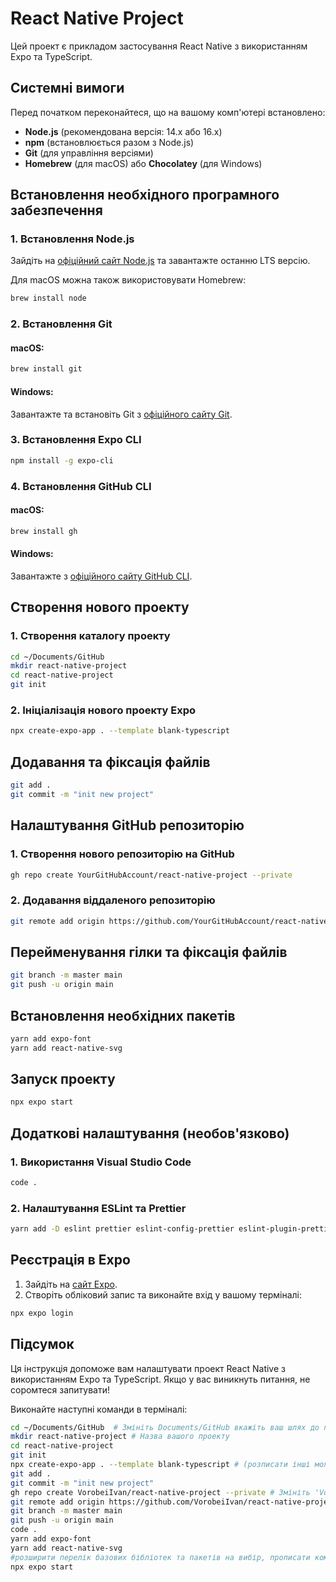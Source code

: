 # React Native Project

Цей проект є прикладом застосування React Native з використанням Expo та TypeScript.

## Системні вимоги

Перед початком переконайтеся, що на вашому комп'ютері встановлено:

- **Node.js** (рекомендована версія: 14.x або 16.x)
- **npm** (встановлюється разом з Node.js)
- **Git** (для управління версіями)
- **Homebrew** (для macOS) або **Chocolatey** (для Windows)

## Встановлення необхідного програмного забезпечення

### 1. Встановлення Node.js

Зайдіть на [офіційний сайт Node.js](https://nodejs.org/) та завантажте останню LTS версію.

Для macOS можна також використовувати Homebrew:

```bash
brew install node
```

### 2. Встановлення Git

#### macOS:

```bash
brew install git
```

#### Windows:

Завантажте та встановіть Git з [офіційного сайту Git](https://git-scm.com/downloads).

### 3. Встановлення Expo CLI

```bash
npm install -g expo-cli
```

### 4. Встановлення GitHub CLI

#### macOS:

```bash
brew install gh
```

#### Windows:

Завантажте з [офіційного сайту GitHub CLI](https://cli.github.com/).

## Створення нового проекту

### 1. Створення каталогу проекту

```bash
cd ~/Documents/GitHub
mkdir react-native-project
cd react-native-project
git init
```

### 2. Ініціалізація нового проекту Expo

```bash
npx create-expo-app . --template blank-typescript
```

## Додавання та фіксація файлів

```bash
git add .
git commit -m "init new project"
```

## Налаштування GitHub репозиторію

### 1. Створення нового репозиторію на GitHub

```bash
gh repo create YourGitHubAccount/react-native-project --private
```

### 2. Додавання віддаленого репозиторію

```bash
git remote add origin https://github.com/YourGitHubAccount/react-native-project.git
```

## Перейменування гілки та фіксація файлів

```bash
git branch -m master main
git push -u origin main
```

## Встановлення необхідних пакетів

```bash
yarn add expo-font
yarn add react-native-svg
```

## Запуск проекту

```bash
npx expo start
```

## Додаткові налаштування (необов'язково)

### 1. Використання Visual Studio Code

```bash
code .
```

### 2. Налаштування ESLint та Prettier

```bash
yarn add -D eslint prettier eslint-config-prettier eslint-plugin-prettier
```

## Реєстрація в Expo

1. Зайдіть на [сайт Expo](https://expo.dev/).
2. Створіть обліковий запис та виконайте вхід у вашому терміналі:

```bash
npx expo login
```

## Підсумок

Ця інструкція допоможе вам налаштувати проект React Native з використанням Expo та TypeScript. Якщо у вас виникнуть питання, не соромтеся запитувати!

Виконайте наступні команди в терміналі:

```bash
cd ~/Documents/GitHub  # Змініть Documents/GitHub вкажіть ваш шлях до проекту на вашому ПК
mkdir react-native-project # Назва вашого проекту
cd react-native-project
git init
npx create-expo-app . --template blank-typescript # (розписати інші можливі варіанти !!)
git add .
git commit -m "init new project"
gh repo create VorobeiIvan/react-native-project --private # Змініть 'VorobeiIvan' на ваше ім'я користувача # (розписати інші можливі варіанти --private !!)
git remote add origin https://github.com/VorobeiIvan/react-native-project.git # Змініть 'VorobeiIvan' на ваше ім'я користувача
git branch -m master main
git push -u origin main
code .
yarn add expo-font
yarn add react-native-svg
#розширити перелік базових бібліотек та пакетів на вибір, прописати коментарі до кожної та посилання на опис
npx expo start
```
